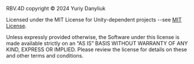RBV.4D copyright © 2024 Yuriy Danyliuk

Licensed under the MIT License for Unity-dependent projects
--see [MIT License](https://github.com/danliukuri/RaymarchedBoundingVolumes?tab=MIT-1-ov-file).

Unless expressly provided otherwise, the Software under this license is made available strictly on an “AS IS” BASIS WITHOUT WARRANTY OF ANY KIND, EXPRESS OR IMPLIED. Please review the license for details on these and other terms and conditions.